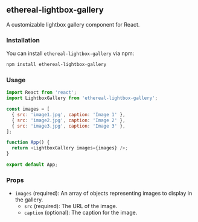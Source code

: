 ## ethereal-lightbox-gallery

A customizable lightbox gallery component for React.

### Installation

You can install `ethereal-lightbox-gallery` via npm:

```bash
npm install ethereal-lightbox-gallery
```

### Usage

```javascript
import React from 'react';
import LightboxGallery from 'ethereal-lightbox-gallery';

const images = [
  { src: 'image1.jpg', caption: 'Image 1' },
  { src: 'image2.jpg', caption: 'Image 2' },
  { src: 'image3.jpg', caption: 'Image 3' },
];

function App() {
  return <LightboxGallery images={images} />;
}

export default App;
```

### Props

- `images` (required): An array of objects representing images to display in the gallery.
    - `src` (required): The URL of the image.
    - `caption` (optional): The caption for the image.
